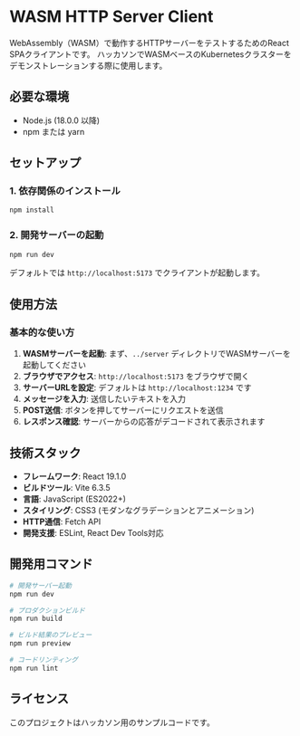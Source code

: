 # WASM HTTP Server Client

WebAssembly（WASM）で動作するHTTPサーバーをテストするためのReact SPAクライアントです。
ハッカソンでWASMベースのKubernetesクラスターをデモンストレーションする際に使用します。

## 必要な環境

- Node.js (18.0.0 以降)
- npm または yarn

## セットアップ

### 1. 依存関係のインストール

```bash
npm install
```

### 2. 開発サーバーの起動

```bash
npm run dev
```

デフォルトでは `http://localhost:5173` でクライアントが起動します。

## 使用方法

### 基本的な使い方

1. **WASMサーバーを起動**: まず、`../server` ディレクトリでWASMサーバーを起動してください
2. **ブラウザでアクセス**: `http://localhost:5173` をブラウザで開く
3. **サーバーURLを設定**: デフォルトは `http://localhost:1234` です
4. **メッセージを入力**: 送信したいテキストを入力
5. **POST送信**: ボタンを押してサーバーにリクエストを送信
6. **レスポンス確認**: サーバーからの応答がデコードされて表示されます

## 技術スタック

- **フレームワーク**: React 19.1.0
- **ビルドツール**: Vite 6.3.5
- **言語**: JavaScript (ES2022+)
- **スタイリング**: CSS3 (モダンなグラデーションとアニメーション)
- **HTTP通信**: Fetch API
- **開発支援**: ESLint, React Dev Tools対応

## 開発用コマンド

```bash
# 開発サーバー起動
npm run dev

# プロダクションビルド
npm run build

# ビルド結果のプレビュー
npm run preview

# コードリンティング
npm run lint
```

## ライセンス

このプロジェクトはハッカソン用のサンプルコードです。
